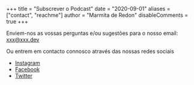 +++
title = "Subscrever o Podcast"
date = "2020-09-01"
aliases = ["contact", "reachme"]
author = "Marmita de Redon"
disableComments = true
+++

Enviem-nos as vossas perguntas e/ou sugestões para o nosso email:
[xxx@xxx.dev](mailto:xxx@xxx.dev)

Ou entrem em contacto connosco através das nossas redes sociais

- [Instagram](https://instagram.com/marmitaderedon)
- [Facebook](https://facebook.com/marmitaderedon)
- [Twitter](https://twitter.com/marmitaderedon)
